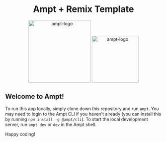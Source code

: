 <p align="center">
    <div width="100%" align="center">
        <h1>Ampt + Remix Template</h1>
    </div>
    <p align="center">
        <img src="https://raw.githubusercontent.com/ampt-templates/templates-manifest/main/images/ampt-api.svg" alt="ampt-logo" width="200"/>
        <img src="https://seeklogo.com/images/R/remix-logo-862D8B1019-seeklogo.com.png" alt="ampt-logo" width="150"/>
    </p>
</p>

## Welcome to Ampt!

To run this app locally, simply clone down this repository and run `ampt`. You may need to login to the Ampt CLI if you haven't already (you can install this by running `npm install -g @ampt/cli`). To start the local development server, run `ampt dev` or `dev` in the Ampt shell.

Happy coding!
